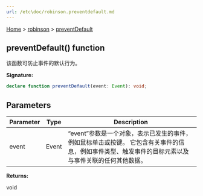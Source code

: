 ```yaml
---
url: /etc\doc/robinson.preventdefault.md
---
```

[Home](./index.md) > [robinson](./robinson.md) > [preventDefault](./robinson.preventdefault.md)

## preventDefault() function

该函数可防止事件的默认行为。

**Signature:**

```typescript
declare function preventDefault(event: Event): void;
```

## Parameters

|  Parameter | Type | Description |
|  --- | --- | --- |
|  event | Event | “event”参数是一个对象，表示已发生的事件，例如鼠标单击或按键。 它包含有关事件的信息，例如事件类型、触发事件的目标元素以及与事件关联的任何其他数据。 |

**Returns:**

void
